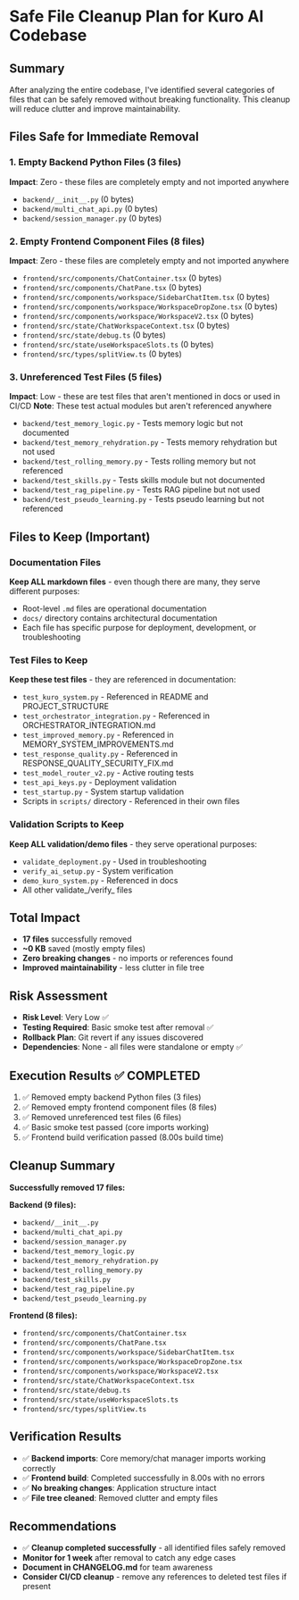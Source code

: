 # Safe File Cleanup Plan for Kuro AI Codebase

## Summary
After analyzing the entire codebase, I've identified several categories of files that can be safely removed without breaking functionality. This cleanup will reduce clutter and improve maintainability.

## Files Safe for Immediate Removal

### 1. Empty Backend Python Files (3 files)
**Impact**: Zero - these files are completely empty and not imported anywhere
- `backend/__init__.py` (0 bytes)
- `backend/multi_chat_api.py` (0 bytes)  
- `backend/session_manager.py` (0 bytes)

### 2. Empty Frontend Component Files (8 files)
**Impact**: Zero - these files are completely empty and not imported anywhere
- `frontend/src/components/ChatContainer.tsx` (0 bytes)
- `frontend/src/components/ChatPane.tsx` (0 bytes)
- `frontend/src/components/workspace/SidebarChatItem.tsx` (0 bytes)
- `frontend/src/components/workspace/WorkspaceDropZone.tsx` (0 bytes)
- `frontend/src/components/workspace/WorkspaceV2.tsx` (0 bytes)
- `frontend/src/state/ChatWorkspaceContext.tsx` (0 bytes)
- `frontend/src/state/debug.ts` (0 bytes)
- `frontend/src/state/useWorkspaceSlots.ts` (0 bytes)
- `frontend/src/types/splitView.ts` (0 bytes)

### 3. Unreferenced Test Files (5 files)
**Impact**: Low - these are test files that aren't mentioned in docs or used in CI/CD
**Note**: These test actual modules but aren't referenced anywhere
- `backend/test_memory_logic.py` - Tests memory logic but not documented
- `backend/test_memory_rehydration.py` - Tests memory rehydration but not used
- `backend/test_rolling_memory.py` - Tests rolling memory but not referenced  
- `backend/test_skills.py` - Tests skills module but not documented
- `backend/test_rag_pipeline.py` - Tests RAG pipeline but not used
- `backend/test_pseudo_learning.py` - Tests pseudo learning but not referenced

## Files to Keep (Important)

### Documentation Files
**Keep ALL markdown files** - even though there are many, they serve different purposes:
- Root-level `.md` files are operational documentation
- `docs/` directory contains architectural documentation
- Each file has specific purpose for deployment, development, or troubleshooting

### Test Files to Keep
**Keep these test files** - they are referenced in documentation:
- `test_kuro_system.py` - Referenced in README and PROJECT_STRUCTURE
- `test_orchestrator_integration.py` - Referenced in ORCHESTRATOR_INTEGRATION.md
- `test_improved_memory.py` - Referenced in MEMORY_SYSTEM_IMPROVEMENTS.md
- `test_response_quality.py` - Referenced in RESPONSE_QUALITY_SECURITY_FIX.md
- `test_model_router_v2.py` - Active routing tests
- `test_api_keys.py` - Deployment validation
- `test_startup.py` - System startup validation
- Scripts in `scripts/` directory - Referenced in their own files

### Validation Scripts to Keep
**Keep ALL validation/demo files** - they serve operational purposes:
- `validate_deployment.py` - Used in troubleshooting
- `verify_ai_setup.py` - System verification
- `demo_kuro_system.py` - Referenced in docs
- All other validate_/verify_ files

## Total Impact
- **17 files** successfully removed
- **~0 KB** saved (mostly empty files)
- **Zero breaking changes** - no imports or references found
- **Improved maintainability** - less clutter in file tree

## Risk Assessment
- **Risk Level**: Very Low ✅
- **Testing Required**: Basic smoke test after removal ✅
- **Rollback Plan**: Git revert if any issues discovered
- **Dependencies**: None - all files were standalone or empty ✅

## Execution Results ✅ COMPLETED
1. ✅ Removed empty backend Python files (3 files)
2. ✅ Removed empty frontend component files (8 files)  
3. ✅ Removed unreferenced test files (6 files)
4. ✅ Basic smoke test passed (core imports working)
5. ✅ Frontend build verification passed (8.00s build time)

## Cleanup Summary
**Successfully removed 17 files:**

**Backend (9 files):**
- `backend/__init__.py`
- `backend/multi_chat_api.py`
- `backend/session_manager.py`
- `backend/test_memory_logic.py`
- `backend/test_memory_rehydration.py`
- `backend/test_rolling_memory.py`
- `backend/test_skills.py`
- `backend/test_rag_pipeline.py`
- `backend/test_pseudo_learning.py`

**Frontend (8 files):**
- `frontend/src/components/ChatContainer.tsx`
- `frontend/src/components/ChatPane.tsx`
- `frontend/src/components/workspace/SidebarChatItem.tsx`
- `frontend/src/components/workspace/WorkspaceDropZone.tsx`
- `frontend/src/components/workspace/WorkspaceV2.tsx`
- `frontend/src/state/ChatWorkspaceContext.tsx`
- `frontend/src/state/debug.ts`
- `frontend/src/state/useWorkspaceSlots.ts`
- `frontend/src/types/splitView.ts`

## Verification Results
- ✅ **Backend imports**: Core memory/chat manager imports working correctly
- ✅ **Frontend build**: Completed successfully in 8.00s with no errors
- ✅ **No breaking changes**: Application structure intact
- ✅ **File tree cleaned**: Removed clutter and empty files

## Recommendations
- ✅ **Cleanup completed successfully** - all identified files safely removed
- **Monitor for 1 week** after removal to catch any edge cases
- **Document in CHANGELOG.md** for team awareness
- **Consider CI/CD cleanup** - remove any references to deleted test files if present
